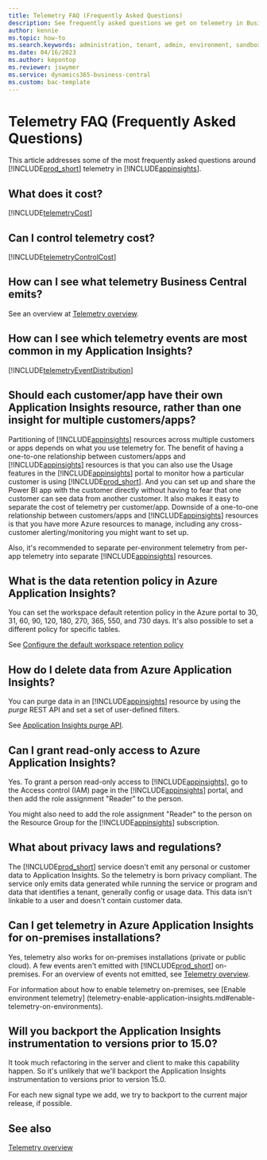 ```yaml
---
title: Telemetry FAQ (Frequently Asked Questions)
description: See frequently asked questions we get on telemetry in Business Central
author: kennie
ms.topic: how-to
ms.search.keywords: administration, tenant, admin, environment, sandbox, telemetry
ms.date: 04/16/2023
ms.author: kepontop
ms.reviewer: jswymer
ms.service: dynamics365-business-central
ms.custom: bac-template
---
```

# Telemetry FAQ (Frequently Asked Questions)

This article addresses some of the most frequently asked questions around [!INCLUDE[prod_short](../developer/includes/prod_short.md)] telemetry in [!INCLUDE[appinsights](../includes/azure-appinsights-name.md)].

## What does it cost?

[!INCLUDE[telemetryCost](../includes/include-telemetry-cost.md)]

## Can I control telemetry cost?

[!INCLUDE[telemetryControlCost](../includes/include-telemetry-control-cost.md)]

## How can I see what telemetry Business Central emits?

See an overview at [Telemetry overview](telemetry-overview.md).

## How can I see which telemetry events are most common in my Application Insights?

[!INCLUDE[telemetryEventDistribution](../includes/include-telemetry-event-distribution.md)]

## Should each customer/app have their own Application Insights resource, rather than one insight for multiple customers/apps?

Partitioning of [!INCLUDE[appinsights](../includes/azure-appinsights-name.md)] resources across multiple customers or apps depends on what you use telemetry for. The benefit of having a one-to-one relationship between customers/apps and [!INCLUDE[appinsights](../includes/azure-appinsights-name.md)] resources is that you can also use the Usage features in the [!INCLUDE[appinsights](../includes/azure-appinsights-name.md)] portal to monitor how a particular customer is using [!INCLUDE[prod_short](../developer/includes/prod_short.md)]. And you can set up and share the Power BI app with the customer directly without having to fear that one customer can see data from another customer. It also makes it easy to separate the cost of telemetry per customer/app. Downside of a one-to-one relationship between customers/apps and [!INCLUDE[appinsights](../includes/azure-appinsights-name.md)] resources is that you have more Azure resources to manage, including any cross-customer alerting/monitoring you might want to set up.

Also, it's recommended to separate per-environment telemetry from per-app telemetry into separate [!INCLUDE[appinsights](../includes/azure-appinsights-name.md)] resources.

## What is the data retention policy in Azure Application Insights?

You can set the workspace default retention policy in the Azure portal to 30, 31, 60, 90, 120, 180, 270, 365, 550, and 730 days. It's also possible to set a different policy for specific tables.

See [Configure the default workspace retention policy](/azure/azure-monitor/logs/data-retention-archive?tabs=portal-1%2Cportal-2#configure-the-default-workspace-retention-policy)

## How do I delete data from Azure Application Insights?

You can purge data in an [!INCLUDE[appinsights](../includes/azure-appinsights-name.md)] resource by using the _purge_ REST API and set a set of user-defined filters.

See [Application Insights purge API](/rest/api/application-insights/components/purge#examples).

## Can I grant read-only access to Azure Application Insights?

Yes. To grant a person read-only access to [!INCLUDE[appinsights](../includes/azure-appinsights-name.md)], go to the Access control (IAM) page in the [!INCLUDE[appinsights](../includes/azure-appinsights-name.md)] portal, and then add the role assignment "Reader" to the person. 

You might also need to add the role assignment "Reader" to the person on the Resource Group for the [!INCLUDE[appinsights](../includes/azure-appinsights-name.md)] subscription.

## What about privacy laws and regulations?

The [!INCLUDE[prod_short](../developer/includes/prod_short.md)] service doesn't emit any personal or customer data to Application Insights. So the telemetry is born privacy compliant. The service only emits data generated while running the service or program and data that identifies a tenant, generally config or usage data. This data isn't linkable to a user and doesn't contain customer data. <!--The meanings of these classifications are described here: [DataClassification Option Type](../developer/methods-auto/dataclassification/dataclassification-option)-->

## Can I get telemetry in Azure Application Insights for on-premises installations?

Yes, telemetry also works for on-premises installations (private or public cloud). A few events aren't emitted with [!INCLUDE[prod_short](../developer/includes/prod_short.md)] on-premises. For an overview of events not emitted, see [Telemetry overview](telemetry-overview.md).

For information about how to enable telemetry on-premises, see [Enable environment telemetry] (telemetry-enable-application-insights.md#enable-telemetry-on-environments).

## Will you backport the Application Insights instrumentation to versions prior to 15.0?

It took much refactoring in the server and client to make this capability happen. So it's unlikely that we'll backport the Application Insights instrumentation to versions prior to version 15.0.

For each new signal type we add, we try to backport to the current major release, if possible.

## See also

[Telemetry overview](telemetry-overview.md)  
